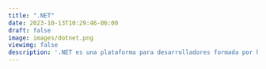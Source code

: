 ```yaml
---
title: ".NET"
date: 2023-10-13T10:29:46-06:00
draft: false
image: images/dotnet.png
viewimg: false
description: '.NET es una plataforma para desarrolladores formada por herramientas, lenguajes de programación y bibliotecas para crear muchos tipos diferentes de aplicaciones.'
---
```

